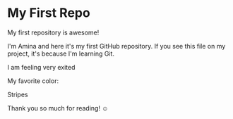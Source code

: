 <h1>My First Repo</h1>



My first repository is awesome!

I'm Amina and here it's my first GitHub repository.
If you see this file on my project, it's because I'm learning Git.

I am feeling very exited

My favorite color:

Stripes

Thank you so much for reading! ☺

